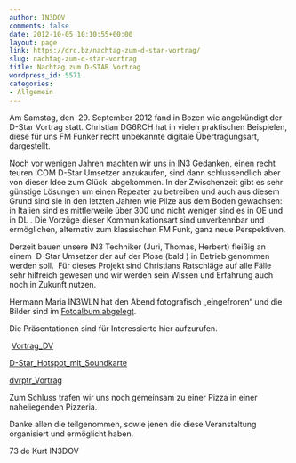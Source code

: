 ```yaml
---
author: IN3DOV
comments: false
date: 2012-10-05 10:10:55+00:00
layout: page
link: https://drc.bz/nachtag-zum-d-star-vortrag/
slug: nachtag-zum-d-star-vortrag
title: Nachtag zum D-STAR Vortrag
wordpress_id: 5571
categories:
- Allgemein
---
```


Am Samstag, den  29. September 2012 fand in Bozen wie angekündigt der D-Star Vortrag statt. Christian DG6RCH hat in vielen praktischen Beispielen, diese für uns FM Funker recht unbekannte digitale Übertragungsart, dargestellt.




Noch vor wenigen Jahren machten wir uns in IN3 Gedanken, einen recht teuren ICOM D-Star Umsetzer anzukaufen, sind dann schlussendlich aber von dieser Idee zum Glück  abgekommen. In der Zwischenzeit gibt es sehr günstige Lösungen um einen Repeater zu betreiben und auch aus diesem Grund sind sie in den letzten Jahren wie Pilze aus dem Boden gewachsen: in Italien sind es mittlerweile über 300 und nicht weniger sind es in OE und in DL . Die Vorzüge dieser Kommunikationsart sind unverkennbar und ermöglichen, alternativ zum klassischen FM Funk, ganz neue Perspektiven.




Derzeit bauen unsere IN3 Techniker (Juri, Thomas, Herbert) fleißig an einem  D-Star Umsetzer der auf der Plose (bald ) in Betrieb genommen werden soll.  Für dieses Projekt sind Christians Ratschläge auf alle Fälle sehr hilfreich gewesen und wir werden sein Wissen und Erfahrung auch noch in Zukunft nutzen.




Hermann Maria IN3WLN hat den Abend fotografisch „eingefroren“ und die Bilder sind im [Fotoalbum abgelegt](https://drc.bz/?page_id=205&wppa-album=71&wppa-cover=0&wppa-occur=1).




Die Präsentationen sind für Interessierte hier aufzurufen.




 [Vortrag_DV](https://drc.bz/wp-content/uploads/2012/10/Vortrag_DV.pdf)




[D-Star_Hotspot_mit_Soundkarte](https://drc.bz/wp-content/uploads/2012/10/D-Star_Hotspot_mit_Soundkarte.pdf)




[dvrptr_Vortrag](https://drc.bz/wp-content/uploads/2012/10/dvrptr_Vortrag.pdf)




Zum Schluss trafen wir uns noch gemeinsam zu einer Pizza in einer naheliegenden Pizzeria.




Danke allen die teilgenommen, sowie jenen die diese Veranstaltung organisiert und ermöglicht haben.




73 de Kurt IN3DOV
